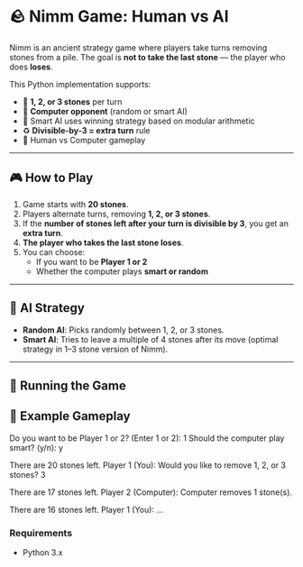 # 🪨 Nimm Game: Human vs AI

Nimm is an ancient strategy game where players take turns removing stones from a pile. The goal is **not to take the last stone** — the player who does **loses**.

This Python implementation supports:
- 🔢 **1, 2, or 3 stones** per turn
- 🤖 **Computer opponent** (random or smart AI)
- 🧠 Smart AI uses winning strategy based on modular arithmetic
- ♻️ **Divisible-by-3 = extra turn** rule
- 👤 Human vs Computer gameplay

---

## 🎮 How to Play

1. Game starts with **20 stones**.
2. Players alternate turns, removing **1, 2, or 3 stones**.
3. If the **number of stones left after your turn is divisible by 3**, you get an **extra turn**.
4. **The player who takes the last stone loses**.
5. You can choose:
   - If you want to be **Player 1 or 2**
   - Whether the computer plays **smart or random**

---

## 🧠 AI Strategy

- **Random AI**: Picks randomly between 1, 2, or 3 stones.
- **Smart AI**: Tries to leave a multiple of 4 stones after its move (optimal strategy in 1–3 stone version of Nimm).

---

## 🚀 Running the Game
## 🧪 Example Gameplay
Do you want to be Player 1 or 2? (Enter 1 or 2): 1
Should the computer play smart? (y/n): y

There are 20 stones left.
Player 1 (You):
Would you like to remove 1, 2, or 3 stones? 3

There are 17 stones left.
Player 2 (Computer):
Computer removes 1 stone(s).

There are 16 stones left.
Player 1 (You):
...
### Requirements
- Python 3.x
